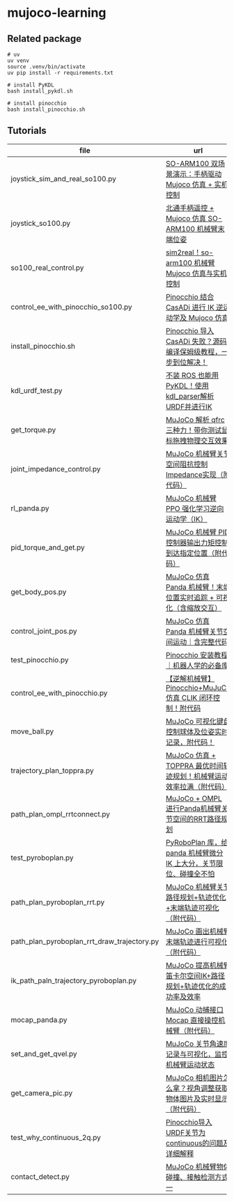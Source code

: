 # mujoco-learning

## Related package

```
# uv 
uv venv
source .venv/bin/activate
uv pip install -r requirements.txt

# install PyKDL
bash install_pykdl.sh

# install pinocchio
bash install_pinocchio.sh

```

## Tutorials
|file|url|
|----|-------|
|joystick_sim_and_real_so100.py|[SO-ARM100 双场景演示：手柄驱动 Mujoco 仿真 + 实机控制](https://www.bilibili.com/video/BV1RCp1zFE2v/?vd_source=5ba34935b7845cd15c65ef62c64ba82f)|
|joystick_so100.py|[北通手柄遥控 + Mujoco 仿真 SO-ARM100 机械臂末端位姿](https://www.bilibili.com/video/BV1fyYLzVEbW/?share_source=copy_web&vd_source=98d79df50a14f07106c58e9e50f70c68)|
|so100_real_control.py|[sim2real！so-arm100 机械臂 Mujoco 仿真与实机控制](https://www.bilibili.com/video/BV1gHeHz7ETT/?vd_source=5ba34935b7845cd15c65ef62c64ba82f)|
|control_ee_with_pinocchio_so100.py|[Pinocchio 结合 CasADi 进行 IK 逆运动学及 Mujoco 仿真](https://www.bilibili.com/video/BV1o38gzSE9h/?vd_source=5ba34935b7845cd15c65ef62c64ba82f)|
|install_pinocchio.sh|[Pinocchio 导入 CasADi 失败？源码编译保姆级教程，一步到位解决！](https://www.bilibili.com/video/BV1mSghz1EUx/?vd_source=5ba34935b7845cd15c65ef62c64ba82f)|
|kdl_urdf_test.py|[不装 ROS 也能用 PyKDL！使用kdl_parser解析URDF并进行IK](https://www.bilibili.com/video/BV1RWMHzREg4/?vd_source=5ba34935b7845cd15c65ef62c64ba82f)|
|get_torque.py|[MuJoCo 解析 qfrc 三种力！带你测试鼠标拖拽物理交互效果](https://www.bilibili.com/video/BV1kH79zUEAc/?vd_source=5ba34935b7845cd15c65ef62c64ba82f)|
|joint_impedance_control.py|[MuJoCo 机械臂关节空间阻抗控制Impedance实现（附代码）](https://www.bilibili.com/video/BV1UK5czMEQr/?vd_source=5ba34935b7845cd15c65ef62c64ba82f#reply262516173552)|
|rl_panda.py|[MuJoCo 机械臂 PPO 强化学习逆向运动学（IK）](https://www.bilibili.com/video/BV1mHLVzzEMj?vd_source=5ba34935b7845cd15c65ef62c64ba82f&spm_id_from=333.788.videopod.sections)|
|pid_torque_and_get.py|[MuJoCo 机械臂 PID 控制器输出力矩控制到达指定位置（附代码）](https://www.bilibili.com/video/BV1MbL6zSEAY?vd_source=5ba34935b7845cd15c65ef62c64ba82f&spm_id_from=333.788.videopod.sections)|
|get_body_pos.py|[MuJoCo 仿真 Panda 机械臂！末端位置实时追踪 + 可视化（含缩放交互）](https://www.bilibili.com/video/BV1gaXxYaEnv?vd_source=5ba34935b7845cd15c65ef62c64ba82f&spm_id_from=333.788.videopod.sections)|
|control_joint_pos.py|[MuJoCo 仿真 Panda 机械臂关节空间运动｜含完整代码](https://www.bilibili.com/video/BV1pWoBYcETJ?vd_source=5ba34935b7845cd15c65ef62c64ba82f&spm_id_from=333.788.videopod.sections)|
|test_pinocchio.py|[Pinocchio 安装教程｜机器人学的必备库](https://www.bilibili.com/video/BV1UFoRYDEfF?vd_source=5ba34935b7845cd15c65ef62c64ba82f&spm_id_from=333.788.videopod.sections)|
|control_ee_with_pinocchio.py|[【逆解机械臂】Pinocchio+MuJuCo 仿真 CLIK 闭环控制！附代码](https://www.bilibili.com/video/BV1aAZYYAE5f?vd_source=5ba34935b7845cd15c65ef62c64ba82f&spm_id_from=333.788.videopod.sections)|
|move_ball.py|[MuJoCo 可视化键盘控制球体及位姿实时记录，附代码！](https://www.bilibili.com/video/BV1oTZrYaE2h?vd_source=5ba34935b7845cd15c65ef62c64ba82f&spm_id_from=333.788.videopod.sections)|
|trajectory_plan_toppra.py|[MuJoCo 仿真 + TOPPRA 最优时间轨迹规划！机械臂运动效率拉满（附代码）](https://www.bilibili.com/video/BV1fndxYSEui?vd_source=5ba34935b7845cd15c65ef62c64ba82f&spm_id_from=333.788.videopod.sections)|
|path_plan_ompl_rrtconnect.py|[MuJoCo + OMPL 进行Panda机械臂关节空间的RRT路径规划](https://www.bilibili.com/video/BV1EJd5YQExw?vd_source=5ba34935b7845cd15c65ef62c64ba82f&spm_id_from=333.788.videopod.sections)|
|test_pyroboplan.py|[PyRoboPlan 库，给 panda 机械臂微分 IK 上大分，关节限位、碰撞全不怕](https://www.bilibili.com/video/BV1Rod6YHET2?vd_source=5ba34935b7845cd15c65ef62c64ba82f&spm_id_from=333.788.videopod.sections)|
|path_plan_pyroboplan_rrt.py|[MuJoCo 机械臂关节路径规划+轨迹优化+末端轨迹可视化（附代码）](https://www.bilibili.com/video/BV1tZo7YjEgd?vd_source=5ba34935b7845cd15c65ef62c64ba82f&spm_id_from=333.788.videopod.sections)|
|path_plan_pyroboplan_rrt_draw_trajectory.py|[MuJoCo 画出机械臂末端轨迹进行可视化（附代码）](https://www.bilibili.com/video/BV1B2ocYSE7r?vd_source=5ba34935b7845cd15c65ef62c64ba82f&spm_id_from=333.788.videopod.sections)|
|ik_path_paln_trajectory_pyroboplan.py|[MuJoCo 提高机械臂笛卡尔空间IK+路径规划+轨迹优化的成功率及效率](https://www.bilibili.com/video/BV1qA5EzPEFh?vd_source=5ba34935b7845cd15c65ef62c64ba82f&spm_id_from=333.788.videopod.sections)|
|mocap_panda.py|[MuJoCo 动捕接口 Mocap 直接操控机械臂（附代码）](https://www.bilibili.com/video/BV1k651zXEeN?vd_source=5ba34935b7845cd15c65ef62c64ba82f&spm_id_from=333.788.videopod.sections)|
|set_and_get_qvel.py|[MuJoCo 关节角速度记录与可视化，监控机械臂运动状态](https://www.bilibili.com/video/BV1kSLdznEMd?vd_source=5ba34935b7845cd15c65ef62c64ba82f&spm_id_from=333.788.videopod.sections)|
|get_camera_pic.py|[MuJoCo 相机图片怎么拿？视角调整获取物体图片及实时显示（附代码）](https://www.bilibili.com/video/BV1THGSzvE6t?vd_source=5ba34935b7845cd15c65ef62c64ba82f&spm_id_from=333.788.videopod.sections)|
|test_why_continuous_2q.py|[Pinocchio导入URDF关节为continuous的问题及详细解释](https://www.bilibili.com/video/BV1tvVrzmEgx?vd_source=5ba34935b7845cd15c65ef62c64ba82f&spm_id_from=333.788.videopod.sections)|
|contact_detect.py|[MuJoCo 机械臂物体碰撞、接触检测方式一](https://www.bilibili.com/video/BV12WfFYYE4T?vd_source=5ba34935b7845cd15c65ef62c64ba82f&spm_id_from=333.788.videopod.sections)|

